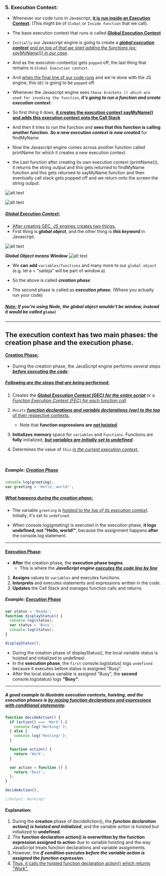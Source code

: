 ### 5. Execution Context:

- Whenever our code runs in Javascript, <ins>**it is run inside an Execution Context**</ins>. (This might be of `Global` or `Inside function` that we call).
  <br/>
- The base execution context that runs is called <ins>**Global Execution Context**</ins>
  <br/>

- `Initially` our Javascript engine is going to create a <ins>**_global execution context_**</ins> <ins>_and on top of that we start adding the functions (ex: sayMyName()) in our case_</ins>.
  <br/>

- And as the execution context(s) gets `popped` off, the last thing that remains is `Global Execution context`.
  <br/>
- And <ins>when the final line of our code runs</ins> and we're done with the JS engine, this `GEC` is going to be `popped` off.
  <br/>

- Whenever the Javascript engine sees `those brackets () which are used for invoking the function`, **_it's going to run a function and create execution context_**.
  <br/>

- So first thing it does, <ins>**it creates the execution context sayMyName() and adds this execution context onto the Call Stack**</ins>
  <br/>

- And then it tries to run the function and **sees that this function is calling another function**. **_So a new execution context is now created_** for findMyName
  <br/>

- Now the Javascript engine comes across another function called printName for which it creates a new execution context.
  <br/>

- the Last function after creating its own execution context (printName()), it returns the string output and this gets returned to findMyName function and this gets returned to sayMyName function and then eventually call stack gets popped off and we return onto the screen the string output.
  <br/>

![alt text](<images used/compressed Images/Execution Context-1.png>)

![alt text](<images used/compressed Images/Execution Context-2.png>)

##### <ins>Global Execution Context:</ins>

- <ins>After creating GEC, JS engines creates two things.</ins>
- First thing is **_global object_**, and the other thing is **_this keyword_** in Javascript.

![alt text](<images used/compressed Images/Execution Context-3.png>)

**_Global Object means Window_**
![alt text](<images used/compressed Images/Execution Context-4.png>)

- We **can** **add** `variables/functions` and many more to our `global object` (e.g. let a = "saiteja" will be part of window.a)

- So the above is called **_creation phase_**
- The second phase is called as **_execution phase._** (Where you actually run your code)

##### <ins>Note:</ins> If you're using Node, the global object wouldn't be window, instead it would be called `global`

---

## The execution context has two main phases: the creation phase and the execution phase.

#### <ins>Creation Phase:</ins>

- During the creation phase, the JavaScript engine performs several steps <ins>**_before executing the code_**</ins>:
  <br/>

##### <ins>Following are the steps that are being performed:</ins>

1. Creates the <ins>**_Global Execution Context (GEC) for the entire script_**</ins> or a <ins>_Function Execution Context (FEC) for each function call_</ins>.
   <br/>

2. `Hoists` <ins>**_function declarations and variable declarations (var) to the top_** of their respective contexts.</ins>

   - Note that **function expressions are <ins>not hoisted**</ins>.
     <br/>

3. **Initializes** **memory** space for `variables` and `functions`. Functions are **fully** initialized, <ins>**_but variables are initially set to undefined_**</ins>.
   <br/>

4. Determines the value of `this` <ins>_in the current execution context_.</ins>

   <br/>

##### Example: <ins>Creation Phase</ins>

```js
console.log(greeting);
var greeting = 'Hello, world!';
```

##### <ins>What happens during the creation phase:</ins>

- The variable `greeting` is <ins>_hoisted to the top of its execution context_</ins>. Initially, it's set to `undefined`.
  <br/>

- When console.log(greeting) is executed in the execution phase, **it logs undefined, not "Hello, world!"**, because the assignment happens **after** the console.log statement.

---

#### <ins>Execution Phase</ins>:

- **After** the creation phase, the **execution phase begins**.
  - This is where the **_JavaScript engine <ins>executes the code line by line_**</ins>

1. **Assigns** values to `variables` and executes functions.
2. **Interprets** and executes statements and expressions written in the code.
3. **Updates** the Call Stack and manages function calls and returns.

##### Example: <ins>Execution Phase</ins>

```js
var status = 'Ready';
function displayStatus() {
  console.log(status);
  var status = 'Busy';
  console.log(status);
}

displayStatus();
```

- During the creation phase of displayStatus(), the local variable status is hoisted and initialized to undefined.
- In the **execution phase**, the `first` console.log(status) logs `undefined` because it executes before status is assigned "Busy".
- After the local status variable is assigned "Busy", the **second** console.log(status) logs **"Busy".**

---

##### A good example to illustrate execution contexts, hoisting, and the execution phases is <ins>by mixing function declarations and expressions with conditional statements</ins>:

```js
function decideAction() {
  if (action() === 'Work') {
    console.log('Working!');
  } else {
    console.log('Resting!');
  }

  function action() {
    return 'Work';
  }

  var action = function () {
    return 'Rest';
  };
}

decideAction();

//Output: Working!
```

#### Explanation:

1. During the **creation** phase of decideAction(), the **_function declaration action() is hoisted and initialized_**, and the variable action is hoisted but initialized to **undefined**.
2. The **function declaration action() is overwritten by the function expression assigned to action** due to variable hoisting and the way JavaScript treats function declarations and variable assignments.
3. However, the <ins></ins>**_if condition executes before the variable action is assigned the function expression_**.
4. <ins>Thus, it calls the hoisted function declaration action() which returns "Work".</ins>
